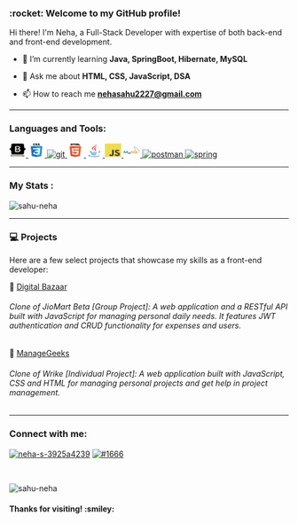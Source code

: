 <!---
sahu-neha/sahu-neha is a ✨ special ✨ repository because its `README.md` (this file) appears on your GitHub profile.
You can click the Preview link to take a look at your changes.
--->
<!-- 
<div id="badges">
  <a href="your-linkedin-URL">
    <img src="https://img.shields.io/badge/LinkedIn-blue?style=for-the-badge&logo=linkedin&logoColor=white" alt="LinkedIn Badge"/>
  </a>
  <a href="your-youtube-URL">
    <img src="https://img.shields.io/badge/Discord-purple?style=for-the-badge&logo=discord&logoColor=white" alt="Discord Badge"/>
  </a>
  <a href="your-CodePen-URL">
    <img src="https://img.shields.io/badge/CodePen-blue?style=for-the-badge&logo=codepen&logoColor=white" alt="CodePen Badge"/>
  </a>
 <a href="your-CodePen-URL">
    <img src="https://img.shields.io/badge/HackerRank-darkgreen?style=for-the-badge&logo=hackerrank&logoColor=white" alt="hackerrank Badge"/>
  </a>
 <a href="your-CodePen-URL">
    <img src="https://img.shields.io/badge/LeetCode-yellow?style=for-the-badge&logo=leetcode&logoColor=white" alt="LeetCode Badge"/>
  </a>
</div> -->

<h3>:rocket: Welcome to my GitHub profile!</h3>

Hi there! I'm Neha, a Full-Stack Developer with expertise of both back-end and front-end development.

<!-- <p align="left"> <a href="https://github.com/ryo-ma/github-profile-trophy"><img src="https://github-profile-trophy.vercel.app/?username=sahu-neha" alt="sahu-neha" /></a> </p>
 -->
- 🌱 I’m currently learning **Java, SpringBoot, Hibernate, MySQL**

- 💬 Ask me about **HTML, CSS, JavaScript, DSA**

- 📫 How to reach me **nehasahu2227@gmail.com**

<hr>
<h3 align="left">Languages and Tools:</h3>
<p align="left"> <a href="https://getbootstrap.com" target="_blank" rel="noreferrer"> <img src="https://raw.githubusercontent.com/devicons/devicon/master/icons/bootstrap/bootstrap-plain-wordmark.svg" alt="bootstrap" width="30" height="25"/> </a> <a href="https://www.w3schools.com/css/" target="_blank" rel="noreferrer"> <img src="https://raw.githubusercontent.com/devicons/devicon/master/icons/css3/css3-original-wordmark.svg" alt="css3" width="30" height="25"/> </a> <a href="https://git-scm.com/" target="_blank" rel="noreferrer"> <img src="https://www.vectorlogo.zone/logos/git-scm/git-scm-icon.svg" alt="git" width="30" height="25"/> </a> <a href="https://www.w3.org/html/" target="_blank" rel="noreferrer"> <img src="https://raw.githubusercontent.com/devicons/devicon/master/icons/html5/html5-original-wordmark.svg" alt="html5" width="30" height="25"/> </a> <a href="https://www.java.com" target="_blank" rel="noreferrer"> <img src="https://raw.githubusercontent.com/devicons/devicon/master/icons/java/java-original.svg" alt="java" width="30" height="25"/> </a> <a href="https://developer.mozilla.org/en-US/docs/Web/JavaScript" target="_blank" rel="noreferrer"> <img src="https://raw.githubusercontent.com/devicons/devicon/master/icons/javascript/javascript-original.svg" alt="javascript" width="30" height="25"/> </a> <a href="https://www.mysql.com/" target="_blank" rel="noreferrer"> <img src="https://raw.githubusercontent.com/devicons/devicon/master/icons/mysql/mysql-original-wordmark.svg" alt="mysql" width="30" height="25"/> </a> <a href="https://postman.com" target="_blank" rel="noreferrer"> <img src="https://www.vectorlogo.zone/logos/getpostman/getpostman-icon.svg" alt="postman" width="30" height="25"/> </a> <a href="https://spring.io/" target="_blank" rel="noreferrer"> <img src="https://www.vectorlogo.zone/logos/springio/springio-icon.svg" alt="spring" width="30" height="25"/> </a> </p>

<hr>

### My Stats :
<p><img align="center" src="https://github-readme-streak-stats.herokuapp.com/?user=sahu-neha&theme=dark" alt="sahu-neha" /></p>
<!-- <p><img align="center" src="https://github-readme-stats.vercel.app/api/top-langs/?username=sahu-neha&theme=dark" alt="sahu-neha" /></p> -->
<!-- <p><img align="center" src="https://github-readme-stats-git-masterrstaa-rickstaa.vercel.app/api?username=sahu-neha&&show_icons=true&theme=dark" alt="sahu-neha" /></p> -->



<hr>

### :computer: Projects

Here are a few select projects that showcase my skills as a front-end developer:

:electric_plug: [Digital Bazaar](https://digital-bazaar.netlify.app/)
 <h6> Clone of JioMart Beta [Group Project]: A web application and a RESTful API built with JavaScript for managing personal daily needs. It features JWT authentication and CRUD functionality for expenses and users.</h6> 

:page_with_curl: [ManageGeeks](https://heartfelt-belekoy-7286f4.netlify.app/)
<h6>Clone of Wrike [Individual Project]: A web application built with JavaScript, CSS and HTML for managing personal projects and get help in project management.</h6>


<hr>
<h3 align="left">Connect with me:</h3>
<p align="left">
<!-- <a href="https://codepen.io/sahu-neha" target="blank"><img align="center" src="https://raw.githubusercontent.com/rahuldkjain/github-profile-readme-generator/master/src/images/icons/Social/codepen.svg" alt="sahu-neha" height="25" width="30" /></a> -->
<a href="https://linkedin.com/in/neha-s-3925a4239" target="blank"><img align="center" src="https://raw.githubusercontent.com/rahuldkjain/github-profile-readme-generator/master/src/images/icons/Social/linked-in-alt.svg" alt="neha-s-3925a4239" height="25" width="30" /></a>
<a href="https://discord.gg/#1666" target="blank"><img align="center" src="https://raw.githubusercontent.com/rahuldkjain/github-profile-readme-generator/master/src/images/icons/Social/discord.svg" alt="#1666" height="25" width="30" /></a>
<!-- <a href="https://www.hackerrank.com/nehasahu2227" target="blank"><img align="center" src="https://raw.githubusercontent.com/rahuldkjain/github-profile-readme-generator/master/src/images/icons/Social/hackerrank.svg" alt="nehasahu2227" height="25" width="30" /></a>
<a href="https://www.leetcode.com/nehasahu2227" target="blank"><img align="center" src="https://raw.githubusercontent.com/rahuldkjain/github-profile-readme-generator/master/src/images/icons/Social/leet-code.svg" alt="nehasahu2227" height="25" width="40" /></a> -->

</p>
<br>


<p align="left"> <img src="https://komarev.com/ghpvc/?username=sahu-neha&label=Profile%20views&color=0e75b6&style=flat" alt="sahu-neha" /> </p>

<h4>Thanks for visiting! :smiley:</h4>


